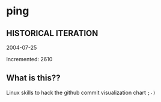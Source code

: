 # ping

## HISTORICAL ITERATION
2004-07-25

Incremented: 2610

## What is this?? 
Linux skills to hack the github commit visualization chart `;-)`
